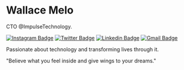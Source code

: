 # Wallace Melo

CTO @ImpulseTechnology.


[![Instagram Badge](https://img.shields.io/badge/-@wallacegmelo-fed56c?style=flat-square&labelColor=fed56c&logo=insstagram&logoColor=white&link=https://instagram.com/wallacegmelo)](https://instagram.com/wallacegmelo) 
[![Twitter Badge](https://img.shields.io/badge/-@wallacegmelo-fed56c?style=flat-square&labelColor=fed56c&logo=twitter&logoColor=white&link=https://twitter.com/wallacegmelo)](https://twitter.com/wallacegmelo) 
[![Linkedin Badge](https://img.shields.io/badge/-Wallace%20melo-fed56c?style=flat-square&logo=Linkedin&logoColor=white&link=https://www.linkedin.com/in/https://www.linkedin.com/in/wallace-melo-474928192/)](https://www.linkedin.com/in/https://www.linkedin.com/in/wallace-melo-474928192/) 
[![Gmail Badge](https://img.shields.io/badge/-wallace.melo777@gmail.com-fed56c?style=flat-square&logo=Gmail&logoColor=white&link=mailto:wallace.melo777@gmail.com)](mailto:wallace.melo777@gmail.com)


Passionate about technology and transforming lives through it.

"Believe what you feel inside and give wings to your
dreams."
